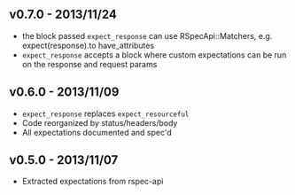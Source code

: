 v0.7.0  - 2013/11/24
--------------------

* the block passed `expect_response` can use RSpecApi::Matchers, e.g. expect(response).to have_attributes
* `expect_response` accepts a block where custom expectations can be run on the response and request params

v0.6.0  - 2013/11/09
--------------------

* `expect_response` replaces `expect_resourceful`
* Code reorganized by status/headers/body
* All expectations documented and spec'd

v0.5.0  - 2013/11/07
--------------------

* Extracted expectations from rspec-api
